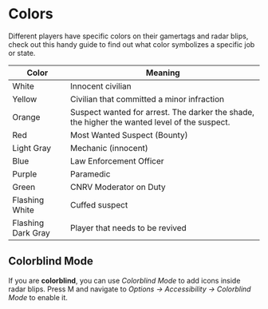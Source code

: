 # Colors
Different players have specific colors on their gamertags and radar blips, check out this handy guide to find out what color symbolizes a specific job or state.

| Color | Meaning |
| ----------- | ----------- |
| White | Innocent civilian |
| Yellow | Civilian that committed a minor infraction |
| Orange | Suspect wanted for arrest. The darker the shade, the higher the wanted level of the suspect. |
| Red | Most Wanted Suspect (Bounty) |
| Light Gray | Mechanic (innocent) |
| Blue | Law Enforcement Officer |
| Purple | Paramedic |
| Green | CNRV Moderator on Duty |
| Flashing White | Cuffed suspect |
| Flashing Dark Gray | Player that needs to be revived |

## Colorblind Mode
If you are **colorblind**, you can use *Colorblind Mode* to add icons inside radar blips. Press M and navigate to *Options -> Accessibility -> Colorblind Mode* to enable it.